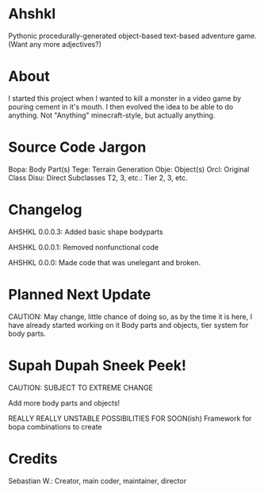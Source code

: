 Ahshkl
======

Pythonic procedurally-generated object-based text-based adventure game. (Want any more adjectives?)

About
=====
I started this project when I wanted to kill a monster in a video game by pouring cement in it's mouth. I then evolved the idea to be able to do anything. Not "Anything" minecraft-style, but actually anything.

Source Code Jargon
==================
Bopa: Body Part(s)
Tege: Terrain Generation
Obje: Object(s)
Orcl: Original Class
Disu: Direct Subclasses
T2, 3, etc.: Tier 2, 3, etc.

Changelog
=========
AHSHKL 0.0.0.3:
Added basic shape bodyparts

AHSHKL 0.0.0.1:
Removed nonfunctional code

AHSHKL 0.0.0:
Made code that was unelegant and broken.

Planned Next Update
===================
CAUTION: May change, little chance of doing so, as by the time it is here, I have already started working on it
Body parts and objects, tier system for body parts.

Supah Dupah Sneek Peek!
=======================
CAUTION: SUBJECT TO EXTREME CHANGE

Add more body parts and objects!

REALLY REALLY UNSTABLE POSSIBILITIES FOR SOON(ish)
Framework for bopa combinations to create

Credits
=======
Sebastian W.: Creator, main coder, maintainer, director

